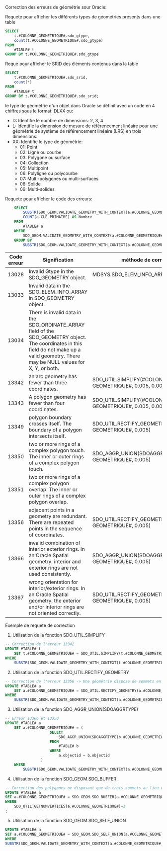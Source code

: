 Correction des erreurs de géométrie sour Oracle:

Requete pour afficher les différents types de géométries présents dans une table

```SQL
SELECT
	t.#COLONNE_GEOMETRIQUE#.sdo_gtype,
	count(t.#COLONNE_GEOMETRIQUE#.sdo_gtype)
FROM
	#TABLE# t
GROUP BY t.#COLONNE_GEOMETRIQUE#.sdo_gtype
```

Reque pour afficher le SRID des éléments contenus dans la table

```SQL
SELECT 
	t.#COLONNE_GEOMETRIQUE#.sdo_srid,
	count(*)
FROM
	#TABLE# t
GROUP BY t.#COLONNE_GEOMETRIQUE#.sdo_srid;
```

le type de géométrie d'un objet dans Oracle se définit avec un code en 4 chiffres sous le format: DLXX ou:

* D: Identifie le nombre de dimensions: 2, 3, 4
* L: Identifie la dimension de mesure de référencement linéaire pour une géométrie de système de référencement linéaire (LRS) en trois dimensions.
* XX: Identifie le type de géométrie:
    * 01: Point
    * 02: Ligne ou courbe
    * 03: Polygone ou surface
    * 04: Collection
    * 05: Multipoint
    * 06: Polyligne ou polycourbe
    * 07: Multi-polygones ou multi-surfaces
    * 08: Solide
    * 09: Multi-solides

Requete pour afficher le code des erreurs:

```SQL
	SELECT
	    SUBSTR(SDO_GEOM.VALIDATE_GEOMETRY_WITH_CONTEXT(a.#COLONNE_GEOMETRIQUE#, 0.005), 0, 5) AS ERREUR,
	    COUNT(a.CLE_PRIMAIRE) AS Nombre
	FROM
	    #TABLE# a
	WHERE
	    SDO_GEOM.VALIDATE_GEOMETRY_WITH_CONTEXT(a.#COLONNE_GEOMETRIQUE#, 0.005)<>'TRUE'
	GROUP BY
	    SUBSTR(SDO_GEOM.VALIDATE_GEOMETRY_WITH_CONTEXT(a.#COLONNE_GEOMETRIQUE#, 0.005), 0, 5);
```

|Code erreur | Signification | méthode de correction |
|------------|---------------|-----------------------|
|13028 |Invalid Gtype in the SDO_GEOMETRY object. | MDSYS.SDO_ELEM_INFO_ARRAY(1,1003,1)|
|13033 |Invalid data in the SDO_ELEM_INFO_ARRAY in SDO_GEOMETRY object. |
|13034 |There is invalid data in the SDO_ORDINATE_ARRAY field of the SDO_GEOMETRY object. The coordinates in this field do not make up a valid geometry. There may be NULL values for X, Y, or both.
|13342 |an arc geometry has fewer than three coordinates. |SDO_UTIL.SIMPLIFY(#COLONNE GEOMETRIQUE#, 0.005, 0.005)|
|13343 |A polygon geometry has fewer than four coordinates. |SDO_UTIL.SIMPLIFY(#COLONNE GEOMETRIQUE#, 0.005, 0.005)|
|13349 |polygon boundary crosses itself. The boundary of a polygon intersects itself. |SDO_UTIL.RECTIFY_GEOMETRY(#COLONNE GEOMETRIQUE#, 0.005)|
|13350 |two or more rings of a complex polygon touch. The inner or outer rings of a complex polygon touch. |SDO_AGGR_UNION(SDOAGGRTYPE(#COLONNE GEOMETRIQUE#, 0.005)|
|13351 |two or more rings of a complex polygon overlap. The inner or outer rings of a complex polygon overlap. |
|13356 |adjacent points in a geometry are redundant. There are repeated points in the sequence of coordinates. |SDO_UTIL.RECTIFY_GEOMETRY(#COLONNE GEOMETRIQUE#, 0.005)|
|13366 |invalid combination of interior exterior rings. In an Oracle Spatial geometry, interior and exterior rings are not used consistently. |SDO_AGGR_UNION(SDOAGGRTYPE(#COLONNE GEOMETRIQUE#, 0.005)|
|13367 |wrong orientation for interior/exterior rings. In an Oracle Spatial geometry, the exterior and/or interior rings are not oriented correctly. |SDO_UTIL.RECTIFY_GEOMETRY(#COLONNE GEOMETRIQUE#, 0.005)|

Exemple de requete de correction

1. Utilisation de la fonction SDO_UTIL.SIMPLIFY

```SQL
-- Correction de l'erreur 13342
UPDATE #TABLE# t
    SET t.#COLONNE_GEOMETRIQUE# = SDO_UTIL.SIMPLIFY(t.#COLONNE_GEOMETRIQUE#, 0.005, 0.005)
WHERE
    SUBSTR(SDO_GEOM.VALIDATE_GEOMETRY_WITH_CONTEXT(t.#COLONNE_GEOMETRIQUE#, 0.005), 0, 5) = '13342';
```


2. Utilisation de la fonction SDO_UTIL.RECTIFY_GEOMETRY

```SQL
-- Correction de l'erreur 13356 -> Une géométrie dispose de sommets en doublons
UPDATE #TABLE# a
    SET a.#COLONNE_GEOMETRIQUE# = SDO_UTIL.RECTIFY_GEOMETRY(a.#COLONNE_GEOMETRIQUE#, 0.005)
WHERE
    SUBSTR(SDO_GEOM.VALIDATE_GEOMETRY_WITH_CONTEXT(a.#COLONNE_GEOMETRIQUE#, 0.005), 0, 5) = '13356';
```


3. Utilisation de la fonction SDO_AGGR_UNION(SDOAGGRTYPE)

```SQL
-- Erreur 13366 et 13350
UPDATE #TABLE# a
    SET a.#COLONNE_GEOMETRIQUE# = (
                    SELECT
                        SDO_AGGR_UNION(SDOAGGRTYPE(b.#COLONNE_GEOMETRIQUE#, 0.005))
                    FROM
                        #TABLE# b
                    WHERE
                        a.objectid = b.objectid
                )
    WHERE
        SUBSTR(SDO_GEOM.VALIDATE_GEOMETRY_WITH_CONTEXT(a.#COLONNE_GEOMETRIQUE#, 0.005), 0, 5) IN ('13366', '13350');
```


4. Utilisation de la fonction SDO_GEOM.SDO_BUFFER

```SQL
-- Correction des polygones ne disposant que de trois sommets au lieu des quatre minimum requis
UPDATE #TABLE# a
SET a.#COLONNE_GEOMETRIQUE# = SDO_GEOM.SDO_BUFFER(a.#COLONNE_GEOMETRIQUE#, 0, 0.005)
WHERE
    SDO_UTIL.GETNUMVERTICES(a.#COLONNE_GEOMETRIQUE#)=3
;
```


5. Utilisation de la fonction SDO_GEOM.SDO_SELF_UNION

```SQL
UPDATE #TABLE# a
SET a.#COLONNE_GEOMETRIQUE# = SDO_GEOM.SDO_SELF_UNION(a.#COLONNE_GEOMETRIQUE#, 0.005)
WHERE
SUBSTR(SDO_GEOM.VALIDATE_GEOMETRY_WITH_CONTEXT(a.#COLONNE_GEOMETRIQUE#, 0.005), 0, 5) IN ('13349');
```
